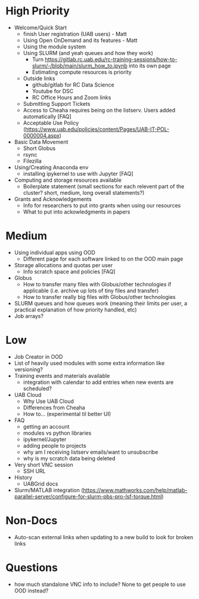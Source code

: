 # High Priority

- Welcome/Quick Start
    - finish User registration (UAB users) - Matt
    - Using Open OnDemand and its features - Matt
    - Using the module system
    - Using SLURM (and yeah queues and how they work)
        - Turn
          https://gitlab.rc.uab.edu/rc-training-sessions/how-to-slurm/-/blob/main/slurm_how_to.ipynb
          into its own page
        - Estimating compute resources is priority
    - Outside links
        - github/gitlab for RC Data Science
        - Youtube for DSC
        - RC Office Hours and Zoom links
    - Submitting Support Tickets
    - Access to Cheaha requires being on the listserv. Users added automatically
      [FAQ]
    - Acceptable Use Policy (https://www.uab.edu/policies/content/Pages/UAB-IT-POL-0000004.aspx)
- Basic Data Movement
    - Short Globus
    - rsync
    - Filezilla
- Using/Creating Anaconda env
    - installing ipykernel to use with Jupyter [FAQ]
- Computing and storage resources available
    - Boilerplate statement (small sections for each relevent part of the
      cluster? short, medium, long overall statements?)
- Grants and Acknowledgements
    - Info for researchers to put into grants when using our resources
    - What to put into ackowledgments in papers


# Medium

- Using individual apps using OOD
    - Different page for each software linked to on the OOD main page
- Storage allocations and quotas per user
    - Info scratch space and policies [FAQ]
- Globus
    - How to transfer many files with Globus/other technologies if applicable (i.e. archive up lots of tiny files and transfer)
    - How to transfer really big files with Globus/other technologies   
- SLURM queues and how queues work (meaning their limits per user, a practical
  explanation of how priority handled, etc)
- Job arrays?


# Low

- Job Creator in OOD
- List of heavily used modules with some extra information like versioning?
- Training events and materials available
    - integration with calendar to add entries when new events are scheduled?
- UAB Cloud
    - Why Use UAB Cloud
    - Differences from Cheaha
    - How to... (experimental til better UI)
- FAQ
    - getting an account
    - modules vs python libraries
    - ipykernel/Jupyter
    - adding people to projects
    - why am I receiving listserv emails/want to unsubscribe
    - why is my scratch data being deleted
- Very short VNC session 
    - SSH URL
- History
    - UABGrid docs
- Slurm/MATLAB integration (https://www.mathworks.com/help/matlab-parallel-server/configure-for-slurm-pbs-pro-lsf-torque.html)


# Non-Docs

- Auto-scan external links when updating to a new build to look for broken links


# Questions

- how much standalone VNC info to include? None to get people to use OOD instead?
